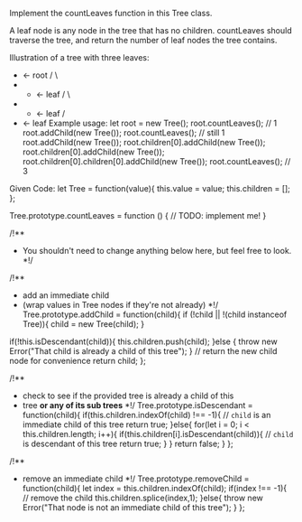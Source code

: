 Implement the countLeaves function in this Tree class.

A leaf node is any node in the tree that has no children. countLeaves should traverse the tree, and return the number of leaf nodes the tree contains.

  Illustration of a tree with three leaves:

  * <- root
/ \
*    * <- leaf
/ \
*   * <- leaf
/
* <- leaf
Example usage:
  let root = new Tree();
root.countLeaves(); // 1
root.addChild(new Tree());
root.countLeaves(); // still 1
root.addChild(new Tree());
root.children[0].addChild(new Tree());
root.children[0].addChild(new Tree());
root.children[0].children[0].addChild(new Tree());
root.countLeaves(); // 3

Given Code:
  let Tree = function(value){
    this.value = value;
    this.children = [];
  };

Tree.prototype.countLeaves = function () {
  // TODO: implement me!
}

/!**
 * You shouldn't need to change anything below here, but feel free to look.
 *!/

/!**
 * add an immediate child
 * (wrap values in Tree nodes if they're not already)
 *!/
Tree.prototype.addChild = function(child){
  if (!child || !(child instanceof Tree)){
    child = new Tree(child);
  }

  if(!this.isDescendant(child)){
    this.children.push(child);
  }else {
    throw new Error("That child is already a child of this tree");
  }
  // return the new child node for convenience
  return child;
};

/!**
 * check to see if the provided tree is already a child of this
 * tree __or any of its sub trees__
 *!/
Tree.prototype.isDescendant = function(child){
  if(this.children.indexOf(child) !== -1){
    // `child` is an immediate child of this tree
    return true;
  }else{
    for(let i = 0; i < this.children.length; i++){
      if(this.children[i].isDescendant(child)){
        // `child` is descendant of this tree
        return true;
      }
    }
    return false;
  }
};

/!**
 * remove an immediate child
 *!/
Tree.prototype.removeChild = function(child){
  let index = this.children.indexOf(child);
  if(index !== -1){
    // remove the child
    this.children.splice(index,1);
  }else{
    throw new Error("That node is not an immediate child of this tree");
  }
};